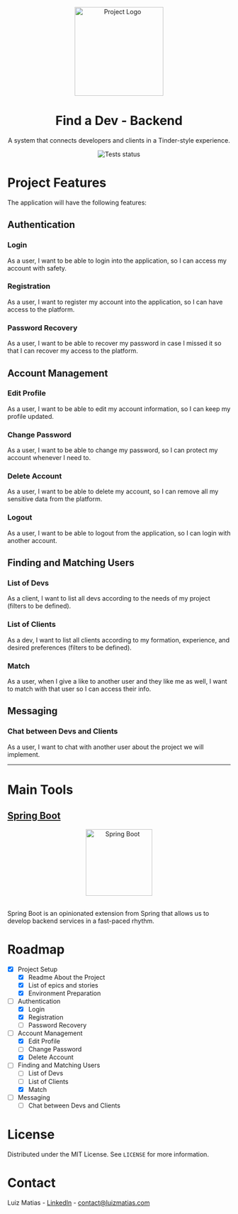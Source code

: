 <div id="top"></div>

<br />
<div align="center">
  <img src="https://i.imgur.com/42m4MaA.png" alt="Project Logo" height="200">
  <h1 align="center">Find a Dev - Backend</h1>
  <p align="center">
    A system that connects developers and clients in a Tinder-style experience.
  </p>
  <img align="center" src="https://github.com/luiz-matias/find-a-dev-backend/actions/workflows/maven.yml/badge.svg" alt="Tests status">
</div>

# Project Features

The application will have the following features:
## Authentication

### Login
As a user, I want to be able to login into the application, so I can access my account with safety.

### Registration
As a user, I want to register my account into the application, so I can have access to the platform.

### Password Recovery
As a user, I want to be able to recover my password in case I missed it so that I can recover my access to the platform.

## Account Management

### Edit Profile
As a user, I want to be able to edit my account information, so I can keep my profile updated.

### Change Password
As a user, I want to be able to change my password, so I can protect my account whenever I need to.

### Delete Account
As a user, I want to be able to delete my account, so I can remove all my sensitive data from the platform.

### Logout
As a user, I want to be able to logout from the application, so I can login with another account.

## Finding and Matching Users

### List of Devs
As a client, I want to list all devs according to the needs of my project (filters to be defined).

### List of Clients
As a dev, I want to list all clients according to my formation, experience, and desired preferences (filters to be defined).

### Match
As a user, when I give a like to another user and they like me as well, I want to match with that user so I can access their info.

## Messaging

### Chat between Devs and Clients
As a user, I want to chat with another user about the project we will implement.
___
# Main Tools

## [Spring Boot](https://spring.io/projects/spring-boot)

<div align="center">
  <img src="https://i.imgur.com/eB4qk7Z.png" alt="Spring Boot" height="150">
</div>

<br />

Spring Boot is an opinionated extension from Spring that allows us to develop backend services in a fast-paced rhythm.

# Roadmap

- [X] Project Setup
  - [X] Readme About the Project
  - [X] List of epics and stories
  - [X] Environment Preparation
- [ ] Authentication
  - [X] Login
  - [X] Registration
  - [ ] Password Recovery
- [ ] Account Management
  - [X] Edit Profile
  - [ ] Change Password
  - [X] Delete Account
- [ ] Finding and Matching Users
  - [ ] List of Devs
  - [ ] List of Clients
  - [X] Match
- [ ] Messaging
  - [ ] Chat between Devs and Clients

# License

Distributed under the MIT License. See `LICENSE` for more information.


# Contact

Luiz Matias - [LinkedIn](https://www.linkedin.com/in/luizmatias1999/) - contact@luizmatias.com
